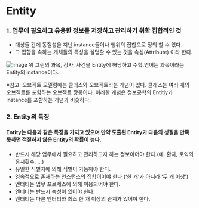 # Entity

### 1. 업무에 필요하고 유용한 정보를 저장하고 관리하기 위한 집합적인 것
- 대상들 간에 동질성을 지닌 instance들이나 행위의 집합으로 정의 할 수 있다.
- 그 집합을 속하는 개체들의 특성을 설명할 수 있는 것을 속성(Attribute) 이라 한다.



![image](https://user-images.githubusercontent.com/77867084/155445512-d064bd8d-5890-4e3d-98d9-d54bbf669ab2.png)
위 그림의 과목, 강사, 사건을 Entity에 해당하고 수학,영어는 과목이라는 Entity의 instance이다.

※참고: 오브젝트 모델링에는 클래스와 오브젝트라는 개념이 있다. 클래스는 여러 개의 오브젝트를 포함하는 오브젝트 깡통이다. 이러한 개념은 정보공학의 Entitiy가 instance를 포함하는 개념과 비슷하다.

### 2. Entity의 특징

#### Entity는 다음과 같은 특징을 가지고 있으며 만약 도출된 Entity가 다음의 성질을 만족 못하면 적절하지 않은 Entity의 확률이 높다.

- 반드시 해당 업무에서 필요하고 관리하고자 하는 정보이어야 한다.(예. 환자, 토익의 응시횟수, …)
- 유일한 식별자에 의해 식별이 가능해야 한다.
- 영속적으로 존재하는 인스턴스의 집합이어야 한다.(‘한 개’가 아니라 ‘두 개 이상’)
- 엔터티는 업무 프로세스에 의해 이용되어야 한다.
- 엔터티는 반드시 속성이 있어야 한다.
- 엔터티는 다른 엔터티와 최소 한 개 이상의 관계가 있어야 한다.



